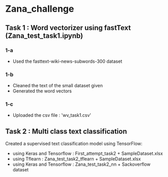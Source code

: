 # Zana_challenge

## Task 1 : Word vectorizer using fastText (Zana_test_task1.ipynb)
### 1-a
* Used the fasttext-wiki-news-subwords-300 dataset
### 1-b
* Cleaned the text of the small dataset given
* Generated the word vectors
### 1-c
* Uploaded the csv file : 'wv_task1.csv'

## Task 2 : Multi class text classification
Created a supervised text classification model using TensorFlow:
* using Keras and Tensorflow : First_attempt_task2 + SampleDataset.xlsx
* using Tflearn : Zana_test_task2_tflearn + SampleDataset.xlsx
* using Keras and Tensorflow : Zana_test_task2_nn + Sackoverflow dataset

